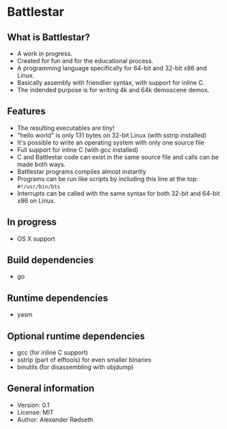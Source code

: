 Battlestar
==========

What is Battlestar?
-------------------

* A work in progress.
* Created for fun and for the educational process.
* A programming language specifically for 64-bit and 32-bit x86 and Linux.
* Basically assembly with friendlier syntax, with support for inline C.
* The indended purpose is for writing 4k and 64k demoscene demos.

Features
--------

* The resulting executables are tiny!
* "hello world" is only 131 bytes on 32-bit Linux (with sstrip installed)
* It's possible to write an operating system with only one source file
* Full support for inline C (with gcc installed)
* C and Battlestar code can exist in the same source file and calls can be made both ways.
* Battlestar programs compiles almost instantly
* Programs can be run like scripts by including this line at the top: ```#!/usr/bin/bts```
* Interrupts can be called with the same syntax for both 32-bit and 64-bit x86 on Linux.

In progress
-----------
* OS X support

Build dependencies
------------------
* go

Runtime dependencies
--------------------
* yasm

Optional runtime dependencies
-----------------------------
* gcc (for inline C support)
* sstrip (part of elftools) for even smaller binaries
* binutils (for disassembling with objdump)

General information
-------------------
* Version: 0.1
* License: MIT
* Author: Alexander Rødseth

